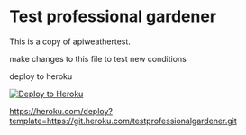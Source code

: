 # Test professional gardener

This is a copy of apiweathertest.

make changes to this file to test new conditions

deploy to heroku 

[![Deploy to Heroku](https://www.herokucdn.com/deploy/button.svg)](https://heroku.com/deploy)

https://heroku.com/deploy?template=https://git.heroku.com/testprofessionalgardener.git
